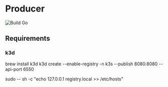 # Producer
![Build Go](https://github.com/Polygens/Producer/workflows/Build%20Go/badge.svg)

## Requirements

### k3d

brew install k3d
k3d create --enable-registry -n k3s --publish 8080:8080 --api-port 6550

sudo -- sh -c "echo 127.0.0.1 registry.local >> /etc/hosts"
